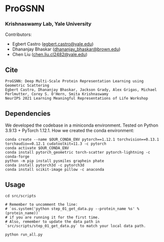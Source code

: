 # ProGSNN
### Krishnaswamy Lab, Yale University

Contributors:
- Egbert Castro (egbert.castro@yale.edu)
- Dhananjay Bhaskar (dhananjay_bhaskar@brown.edu)
- Chen Liu (chen.liu.cl2482@yale.edu)

## Cite
```
ProGSNN: Deep Multi-Scale Protein Representation Learning using Geometric Scattering
Egbert Castro, Dhananjay Bhaskar, Jackson Grady, Alex Grigas, Michael Perlmutter, Corey S. O'Hern, Smita Krishnaswamy
NeurIPS 2021 Learning Meaningful Representations of Life Workshop
```

## Dependencies
We developed the codebase in a miniconda environment.
Tested on Python 3.9.13 + PyTorch 1.12.1.
How we created the conda environment:
```
conda create --name $OUR_CONDA_ENV pytorch==1.12.1 torchvision==0.13.1 torchaudio==0.12.1 cudatoolkit=11.3 -c pytorch
conda activate $OUR_CONDA_ENV
conda install pytorch_geometric torch-scatter pytorch-lightning -c conda-forge
python -m pip install pysmiles graphein phate
conda install pytorch3d -c pytorch3d
conda install scikit-image pillow -c anaconda
```

## Usage
```
cd src/scripts

# Remember to uncomment the line:
# `os.system('python step_01_get_data.py --protein_name %s' % (protein_name))`
# if you are running it for the first time.
# Also, remember to update the data path in `src/scripts/step_01_get_data.py` to match your local data path.

python run_all.py
```
